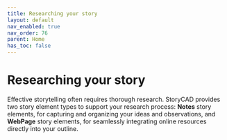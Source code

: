 ```yaml
---
title: Researching your story
layout: default
nav_enabled: true
nav_order: 76
parent: Home
has_toc: false
---
```

# Researching your story

Effective storytelling often requires thorough research. StoryCAD provides two story element types to support your research process: **Notes**  story elements, for capturing and organizing your ideas and observations, and  **WebPage** story elements, for seamlessly integrating online resources directly into your outline.